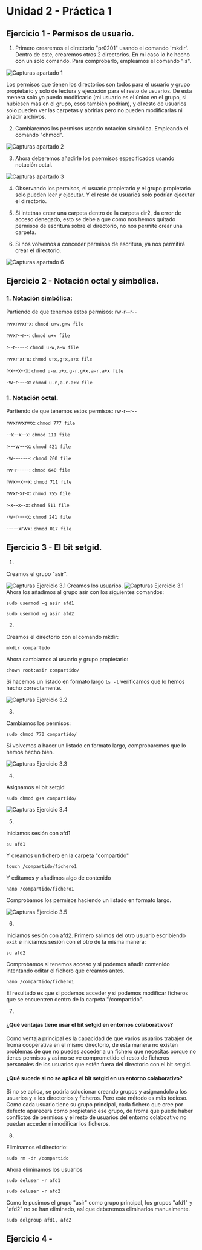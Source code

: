 # Unidad 2 - Práctica 1

## Ejercicio 1 - Permisos de usuario.
1. Primero crearemos el directorio "pr0201" usando el comando 'mkdir'. Dentro de este, crearemos otros 2 directorios. En mi caso lo he hecho con un solo comando. Para comprobarlo, empleamos el comando "ls".

![Capturas apartado 1](pr0201_Capturas/pr0201_1.png)

Los permisos que tienen los directorios son todos para el usuario y grupo propietario y solo de lectura y ejecución para el resto de usuarios.
De esta menera solo yo puedo modificarlo (mi usuario es el único en el grupo, si hubiesen más en el grupo, esos también podrían), y el resto de usuarios solo pueden ver las carpetas y abrirlas pero no pueden modificarlas ni añadir archivos.

2. Cambiaremos los permisos usando notación simbólica. Empleando el comando "chmod".
   
![Capturas apartado 2](pr0201_Capturas/pr0201_2.png)

3. Ahora deberemos añadirle los paermisos especificados usando notación octal.
   
![Capturas apartado 3](pr0201_Capturas/pr0201_3.png)

4. Observando los permisos, el usuario propietario y el grupo propietario solo pueden leer y ejecutar. Y el resto de usuarios solo podrían ejecutar el directorio.

5. Si intetnas crear una carpeta dentro de la carpeta dir2, da error de acceso denegado, esto se debe a que como nos hemos quitado permisos de escritura sobre el directorio, no nos permite crear una carpeta.

6. Si nos volvemos a conceder permisos de escritura, ya nos permitirá crear el directorio.

![Capturas apartado 6](pr0201_Capturas/pr0201_4.png)

## Ejercicio 2 - Notación octal y simbólica.
### 1. Notación simbólica:
Partiendo de que tenemos estos permisos: rw-r--r--

rwxrwxr-x:   `chmod u+w,g+w file`

rwxr--r--: `chmod u+x file`

r--r-----: `chmod u-w,a-w file`

rwxr-xr-x: `chmod u+x,g+x,a+x file`

r-x--x--x: `chmod u-w,u+x,g-r,g+x,a-r.a+x file`

-w-r----x: `chmod u-r,a-r.a+x file`

### 1. Notación octal.
Partiendo de que tenemos estos permisos: rw-r--r--

rwxrwxrwx: `chmod 777 file`

--x--x--x: `chmod 111 file`

r---w---x: `chmod 421 file`

-w-------: `chmod 200 file`

rw-r-----: `chmod 640 file`

rwx--x--x: `chmod 711 file`

rwxr-xr-x: `chmod 755 file`

r-x--x--x: `chmod 511 file`

-w-r----x: `chmod 241 file`

-----xrwx: `chmod 017 file`

## Ejercicio 3 - El bit setgid.
1. 
Creamos el grupo "asir".
   
![Capturas Ejercicio 3.1](pr0201_Capturas/pr0201_5.png)
Creamos los usuarios.
![Capturas Ejercicio 3.1](pr0201_Capturas/pr0201_6.png)
Ahora los añadimos al grupo asir con los siguientes comandos:

`sudo usermod -g asir afd1`

`sudo usermod -g asir afd2`

2. 
Creamos el directorio con el comando mkdir:

`mkdir compartido`

Ahora cambiamos al usuario y grupo propietario:

`chown root:asir compartido/`

Si hacemos un listado en formato largo `ls -l` verificamos que lo hemos hecho correctamente.

![Capturas Ejercicio 3.2](pr0201_Capturas/pr0201_7.png)

3. 
Cambiamos los permisos: 

`sudo chmod 770 compartido/`

Si volvemos a hacer un listado en formato largo, comprobaremos que lo hemos hecho bien.

![Capturas Ejercicio 3.3](pr0201_Capturas/pr0201_8.png)

4. 
Asignamos el bit setgid

`sudo chmod g+s compartido/`

![Capturas Ejercicio 3.4](pr0201_Capturas/pr0201_9.png)

5. 
Iniciamos sesión con afd1

`su afd1`

Y creamos un fichero en la carpeta "compartido"

`touch /compartido/fichero1`

Y editamos y añadimos algo de contenido

`nano /compartido/fichero1`

Comprobamos los permisos haciendo un listado en formato largo.

![Capturas Ejercicio 3.5](pr0201_Capturas/pr0201_10.png)

6. 
Iniciamos sesión con afd2. Primero salimos del otro usuario escribiendo `exit` e iniciamos sesión con el otro de la misma manera:

`su afd2`

Comprobamos si tenemos acceso y si podemos añadir contenido intentando editar el fichero que creamos antes.

`nano /compartido/fichero1`

El resultado es que si podemos acceder y si podemos modificar ficheros que se encuentren dentro de la carpeta "/compartido".

7. 
#### ¿Qué ventajas tiene usar el bit setgid en entornos colaborativos?

Como ventaja principal es la capacidad de que varios usuarios trabajen de froma cooperativa en el mismo directorio, de esta manera no existen problemas de que no puedes acceder a un fichero que necesitas porque no tienes permisos y así no se ve comprometido el resto de ficheros personales de los usuarios que estén fuera del directorio con el bit setgid.

#### ¿Qué sucede si no se aplica el bit setgid en un entorno colaborativo?

Si no se aplica, se podría solucionar creando grupos y asignandolo a los usuarios y a los directorios y ficheros. Pero este método es más tedioso.
Como cada usuario tiene su grupo principal, cada fichero que cree por defecto aparecerá como propietario ese grupo, de froma que puede haber conflictos de permisos y el resto de usuarios del entorno colaboativo no puedan acceder ni modificar los ficheros.

8. 
Eliminamos el directorio:

`sudo rm -dr /compartido`

Ahora eliminamos los usuarios

`sudo deluser -r afd1`

`sudo deluser -r afd2`

Como le pusimos el grupo "asir" como grupo principal, los grupos "afd1" y "afd2" no se han eliminado, así que deberemos eliminarlos manualmente.

`sudo delgroup afd1, afd2`

## Ejercicio 4 -

